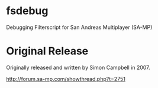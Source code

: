 fsdebug
=======

Debugging Filterscript for San Andreas Multiplayer (SA-MP)


Original Release
================
Originally released and written by Simon Campbell in 2007.

http://forum.sa-mp.com/showthread.php?t=2751
